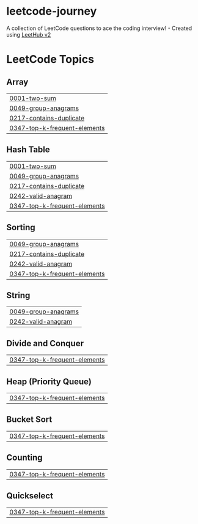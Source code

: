 # leetcode-journey
A collection of LeetCode questions to ace the coding interview! - Created using [LeetHub v2](https://github.com/arunbhardwaj/LeetHub-2.0)

<!---LeetCode Topics Start-->
# LeetCode Topics
## Array
|  |
| ------- |
| [0001-two-sum](https://github.com/adryanev/leetcode-journey/tree/master/0001-two-sum) |
| [0049-group-anagrams](https://github.com/adryanev/leetcode-journey/tree/master/0049-group-anagrams) |
| [0217-contains-duplicate](https://github.com/adryanev/leetcode-journey/tree/master/0217-contains-duplicate) |
| [0347-top-k-frequent-elements](https://github.com/adryanev/leetcode-journey/tree/master/0347-top-k-frequent-elements) |
## Hash Table
|  |
| ------- |
| [0001-two-sum](https://github.com/adryanev/leetcode-journey/tree/master/0001-two-sum) |
| [0049-group-anagrams](https://github.com/adryanev/leetcode-journey/tree/master/0049-group-anagrams) |
| [0217-contains-duplicate](https://github.com/adryanev/leetcode-journey/tree/master/0217-contains-duplicate) |
| [0242-valid-anagram](https://github.com/adryanev/leetcode-journey/tree/master/0242-valid-anagram) |
| [0347-top-k-frequent-elements](https://github.com/adryanev/leetcode-journey/tree/master/0347-top-k-frequent-elements) |
## Sorting
|  |
| ------- |
| [0049-group-anagrams](https://github.com/adryanev/leetcode-journey/tree/master/0049-group-anagrams) |
| [0217-contains-duplicate](https://github.com/adryanev/leetcode-journey/tree/master/0217-contains-duplicate) |
| [0242-valid-anagram](https://github.com/adryanev/leetcode-journey/tree/master/0242-valid-anagram) |
| [0347-top-k-frequent-elements](https://github.com/adryanev/leetcode-journey/tree/master/0347-top-k-frequent-elements) |
## String
|  |
| ------- |
| [0049-group-anagrams](https://github.com/adryanev/leetcode-journey/tree/master/0049-group-anagrams) |
| [0242-valid-anagram](https://github.com/adryanev/leetcode-journey/tree/master/0242-valid-anagram) |
## Divide and Conquer
|  |
| ------- |
| [0347-top-k-frequent-elements](https://github.com/adryanev/leetcode-journey/tree/master/0347-top-k-frequent-elements) |
## Heap (Priority Queue)
|  |
| ------- |
| [0347-top-k-frequent-elements](https://github.com/adryanev/leetcode-journey/tree/master/0347-top-k-frequent-elements) |
## Bucket Sort
|  |
| ------- |
| [0347-top-k-frequent-elements](https://github.com/adryanev/leetcode-journey/tree/master/0347-top-k-frequent-elements) |
## Counting
|  |
| ------- |
| [0347-top-k-frequent-elements](https://github.com/adryanev/leetcode-journey/tree/master/0347-top-k-frequent-elements) |
## Quickselect
|  |
| ------- |
| [0347-top-k-frequent-elements](https://github.com/adryanev/leetcode-journey/tree/master/0347-top-k-frequent-elements) |
<!---LeetCode Topics End-->